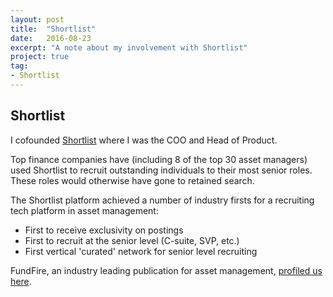 ```yaml
---
layout: post
title:  "Shortlist"
date:   2016-08-23
excerpt: "A note about my involvement with Shortlist"
project: true
tag:
- Shortlist
---
```

     
## Shortlist
     
I cofounded [Shortlist](https://www.joinshortlist.com) where I was the COO and Head of Product. 

Top finance companies have (including 8 of the top 30 asset managers) used Shortlist to recruit outstanding individuals to their most senior roles. These roles would otherwise have gone to retained search. 

The Shortlist platform achieved a number of industry firsts for a recruiting tech platform in asset management: 
- First to receive exclusivity on postings
- First to recruit at the senior level (C-suite, SVP, etc.)
- First vertical 'curated' network for senior level recruiting

FundFire, an industry leading publication for asset management, [profiled us here](http://fundfire.com/c/1243123/138313/managers_dial_tech_scour_senior_talent).